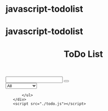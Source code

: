 # javascript-todolist
# javascript-todolist
<!DOCTYPE html>
<html lang="en">
<head>
    <meta charset="UTF-8">
    <meta name="viewport" content="width=device-width, initial-scale=1.0">
    <title>ToDo List</title>
    <link rel="stylesheet" href="style.css">
    <link rel="stylesheet" href="https://stackpath.bootstrapcdn.com/font-awesome/4.7.0/css/font-awesome.min.css">
    <link rel="stylesheet" href="https://cdnjs.cloudflare.com/ajax/libs/font-awesome/5.15.1/css/all.min.css">
    <link rel="stylesheet" href="https://stackpath.bootstrapcdn.com/bootstrap/4.5.2/css/bootstrap.min.css">
</head>
<body>
    <header>
        <h1>ToDo List</h1>
    </header>
    <form action="">
        <input type="text" class="todo-input">
        <button class="todo-button" type="submit"><i class="fas fa-plus"></i></button>
        <div class="select">
            <select name="todos" class="filter-todo">
                <option value="all">All</option>
                <option value="completed">Completed</option>
                <option value="uncompleted">Uncompleted</option>
            </select>
        </div>
    </form>
    <div class="todo-container">
        <ul class="todo-list">
        
        </ul>
    </div>
    <script src="./todo.js"></script>
</body>
</html>
